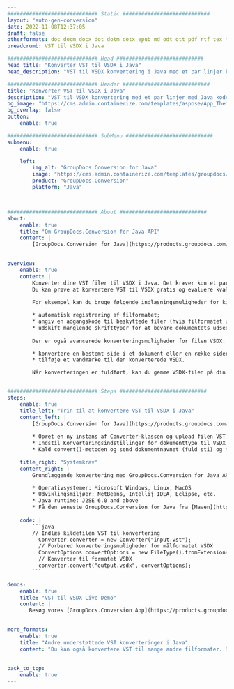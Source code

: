 ```yaml
---
############################# Static ############################
layout: "auto-gen-conversion"
date: 2022-11-08T12:37:05
draft: false
otherformats: doc docm docx dot dotm dotx epub md odt ott pdf rtf tex txt vdx vsdm vsdx vssm vssx vstm vstx vsx vtx xps
breadcrumb: VST til VSDX i Java

############################# Head ############################
head_title: "Konverter VST til VSDX i Java"
head_description: "VST til VSDX konvertering i Java med et par linjer kode. Konverter over 160 filformater ved hjælp af GroupDocs dokumentkonverterings-API for Java"

############################# Header ############################
title: "Konverter VST til VSDX i Java"
description: "VST til VSDX konvertering med et par linjer med Java kode"
bg_image: "https://cms.admin.containerize.com/templates/aspose/App_Themes/V3/images/bg/header1.png"
bg_overlay: false
button:
    enable: true

############################# SubMenu ############################
submenu:
    enable: true

    left:
        img_alt: "GroupDocs.Conversion for Java"
        image: "https://cms.admin.containerize.com/templates/groupdocs/images/product-logos/90x90-noborder/groupdocs-conversion-java.png"
        product: "GroupDocs.Conversion"
        platform: "Java"



############################# About ############################
about:
    enable: true
    title: "Om GroupDocs.Conversion for Java API"
    content: |
        [GroupDocs.Conversion for Java](https://products.groupdocs.com/conversion/java/) er en avanceret filformatkonverterings-API til konvertering mellem populære billed- og dokumentformater såsom Microsoft Office, OpenDocument, PDF, HTML, e-mail, CAD. og meget mere med blot et par linjer kode. Den native API registrerer automatisk formaterne af de originale dokumenter og tilbyder mange muligheder for at tilpasse de konverterede dokumenter. Sammen med funktionen til at udtrække information fra et dokument, understøtter den også caching af konverteringsresultaterne til den lokale disk som standard. Enhver form for cachelagring kan dog understøttes ved at implementere de passende grænseflader - Amazon S3, Dropbox, Google Drive, Windows Azure, Reddis eller andre.
    

overview:
    enable: true
    content: |
        Konverter dine VST filer til VSDX i Java. Det kræver kun et par linjer med Java kode på enhver platform efter eget valg, såsom Windows, Linux, macOS.
        Du kan prøve at konvertere VST til VSDX gratis og evaluere kvaliteten af ​​konverteringsresultaterne. Sammen med simple filkonverteringsscripts kan du prøve mere sofistikerede muligheder for at indlæse VST-kildefilen og gemme VSDX-outputtet. 
        
        For eksempel kan du bruge følgende indlæsningsmuligheder for kilden VST:

        * automatisk registrering af filformatet;
        * angiv en adgangskode til beskyttede filer (hvis filformatet understøtter det);
        * udskift manglende skrifttyper for at bevare dokumentets udseende.
        
        Der er også avancerede konverteringsmuligheder for filen VSDX:

        * konvertere en bestemt side i et dokument eller en række sider;
        * tilføje et vandmærke til den konverterede VSDX.

        Når konverteringen er fuldført, kan du gemme VSDX-filen på din lokale filsti eller på et tredjepartslager såsom FTP, Amazon S3, Google Drive, Dropbox osv. Bemærk venligst - for at konvertere VST til VSDX, behøver du ikke installere yderligere software, såsom MS Office, Open Office, Adobe Acrobat Reader osv.


############################# Steps ############################
steps:
    enable: true
    title_left: "Trin til at konvertere VST til VSDX i Java"
    content_left: |
        [GroupDocs.Conversion for Java](https://products.groupdocs.com/conversion/java/) giver udviklere mulighed for nemt at konvertere VST fil til VSDX med et par linjer kode.
        
        * Opret en ny instans af Converter-klassen og upload filen VST med den fulde sti
        * Indstil Konverteringsindstillinger for dokumenttype til VSDX
        * Kald convert()-metoden og send dokumentnavnet (fuld sti) og formatet (VSDX) som en parameter

    title_right: "Systemkrav"
    content_right: |
        Grundlæggende konvertering med GroupDocs.Conversion for Java API kan udføres med blot et par linjer kode. Vores API'er understøttes på alle større platforme og operativsystemer. Før du udfører koden nedenfor, skal du sørge for, at du har følgende forudsætninger installeret på dit system.

        * Operativsystemer: Microsoft Windows, Linux, MacOS
        * Udviklingsmiljøer: NetBeans, Intellij IDEA, Eclipse, etc.
        * Java runtime: J2SE 6.0 and above
        * Få den seneste GroupDocs.Conversion for Java fra [Maven](https://repository.groupdocs.com/webapp/#/artifacts/browse/tree/General/repo/com/groupdocs/groupdocs-conversion)
         
    code: |
        ```java    
        // Indlæs kildefilen VST til konvertering
          Converter converter = new Converter("input.vst");
          // Forbered konverteringsmuligheder for målformatet VSDX
          ConvertOptions convertOptions = new FileType().fromExtension("vsdx").getConvertOptions();
          // Konverter til formatet VSDX
          converter.convert("output.vsdx", convertOptions);
        ```

demos:
    enable: true
    title: "VST til VSDX Live Demo"
    content: |
       Besøg vores [GroupDocs.Conversion App](https://products.groupdocs.app/conversion/family) websted, og prøv VST til VSDX konvertering nu. Den gratis demo har følgende fordele
          

more_formats:
    enable: true
    title: "Andre understøttede VST konverteringer i Java"
    content: "Du kan også konvertere VST til mange andre filformater. Se venligst listen nedenfor."
       
       
back_to_top:
    enable: true
---
```

